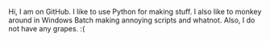 Hi, I am on GitHub. I like to use Python for making stuff.
I also like to monkey around in Windows Batch making annoying scripts and whatnot.
Also, I do not have any grapes. :(
